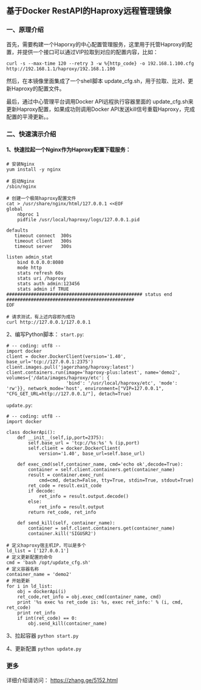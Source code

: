 ## 基于Docker RestAPI的Haproxy远程管理镜像
### 一、原理介绍
首先，需要构建一个Haporxy的中心配置管理服务，这里用于托管Haproxy的配置，并提供一个接口可以通过VIP拉取到对应的配置内容，比如：

```
curl -s --max-time 120 --retry 3 -w %{http_code} -o 192.168.1.100.cfg http://192.168.1.1/haproxy/192.168.1.100
```

然后，在本镜像里面集成了一个shell脚本 update_cfg.sh，用于拉取、比对、更新Haproxy的配置文件。

最后，通过中心管理平台调用Docker API远程执行容器里面的 update_cfg.sh来更新Haproxy配置，如果成功则调用Docker API发送kill信号重载Haproxy，完成配置的平滑更新。。

### 二、快速演示介绍
#### 1、快速拉起一个Nginx作为Haproxy配置下载服务：
```
# 安装Nginx
yum install -y nginx

# 启动Nginx
/sbin/nginx

# 创建一个极简haproxy配置文件
cat > /usr/share/nginx/html/127.0.0.1 <<EOF
global
    nbproc 1
    pidfile /usr/local/haproxy/logs/127.0.0.1.pid

defaults
   timeout connect  300s
   timeout client   300s
   timeout server   300s

listen admin_stat
    bind 0.0.0.0:8080
    mode http
    stats refresh 60s
    stats uri /haproxy
    stats auth admin:123456
    stats admin if TRUE
################################################## status end ###############################################
EOF

# 请求测试，有上述内容即为成功
curl http://127.0.0.1/127.0.0.1
```

2、编写Python脚本：
`start.py`:
```
# -- coding: utf8 --
import docker
client = docker.DockerClient(version='1.40', base_url='tcp://127.0.0.1:2375')
client.images.pull('jagerzhang/haproxy:latest')
client.containers.run(image='haproxy-plus:latest', name='demo2', volumes={'/data/images/haproxy/etc': {
                      'bind': '/usr/local/haproxy/etc', 'mode': 'rw'}}, network_mode='host', environment=["VIP=127.0.0.1", "CFG_GET_URL=http://127.0.0.1/"], detach=True)
```
`update.py`:
```
# -- coding: utf8 --
import docker

class dockerApi():
    def __init__(self,ip,port=2375):
        self.base_url = 'tcp://%s:%s' % (ip,port)
        self.client = docker.DockerClient(
            version='1.40', base_url=self.base_url)
        
    def exec_cmd(self,container_name, cmd='echo ok',decode=True):
        container = self.client.containers.get(container_name)
        result = container.exec_run(
            cmd=cmd, detach=False, tty=True, stdin=True, stdout=True)
        ret_code = result.exit_code
        if decode:
            ret_info = result.output.decode()
        else:
            ret_info = result.output
        return ret_code, ret_info

    def send_kill(self, container_name):
        container = self.client.containers.get(container_name)
        container.kill('SIGUSR2')

# 定义haproxy宿主机IP，可以是多个
ld_list = ['127.0.0.1']
# 定义更新配置的命令
cmd = 'bash /opt/update_cfg.sh'
# 定义容器名称
container_name = 'demo2' 
# 开始更新
for i in ld_list:
    obj = dockerApi(i)
    ret_code,ret_info = obj.exec_cmd(container_name, cmd)
    print '%s exec %s ret_code is: %s, exec ret_info:' % (i, cmd, ret_code)
    print ret_info
    if int(ret_code) == 0:
        obj.send_kill(container_name)
```

3、拉起容器
`python start.py`

4、更新配置
`python update.py`

### 更多

详细介绍请访问： https://zhang.ge/5152.html
